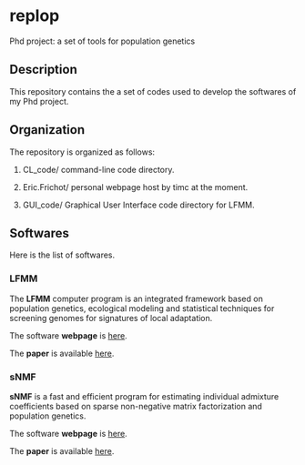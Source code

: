 replop
======

Phd project: a set of tools for population genetics

Description
-----------

This repository contains the a set of codes used 
to develop the softwares of my Phd project. 

Organization
------------
The repository is organized as follows:

1. CL\_code/ command-line code directory.

2. Eric.Frichot/ personal webpage host by timc at the moment.

3. GUI\_code/ Graphical User Interface code directory for LFMM.

Softwares
----------
Here is the list of softwares.

### LFMM 
The **LFMM** computer program is an integrated framework 
based on population genetics, ecological modeling and 
statistical techniques for screening genomes for 
signatures of local adaptation.

The software **webpage** is [here](http://membres-timc.imag.fr/Olivier.Francois/lfmm.html). 

The **paper** is available [here](http://mbe.oxfordjournals.org/content/30/7/1687.full).

### sNMF

**sNMF** is a fast and efficient program for estimating 
individual admixture coefficients based on sparse non-negative 
matrix factorization and population genetics. 


The software **webpage** is [here](http://membres-timc.imag.fr/Olivier.Francois/snmf.html). 

The **paper** is available [here](http://www.genetics.org/content/early/2014/02/02/genetics.113.160572.abstract?sid=8d0577ff-bbb4-430d-a898-f6e4929d9c7f).


